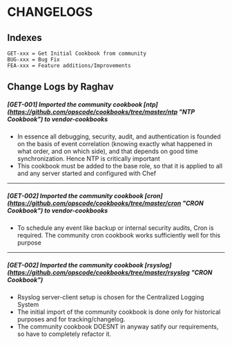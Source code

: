 # CHANGELOGS #

## Indexes ##
```
GET-xxx = Get Initial Cookbook from community
BUG-xxx = Bug Fix
FEA-xxx = Feature additions/Improvements
```

## Change Logs by Raghav ##

##### [GET-001] Imported the community cookbook [ntp] (https://github.com/opscode/cookbooks/tree/master/ntp "NTP Cookbook") to vendor-cookbooks #####

* In essence  all debugging, security, audit, and authentication is founded on the basis of event correlation (knowing exactly what happened in what order, and on which side), and that depends on good time synchronization. Hence NTP is critically important
* This cookbook must be added to the base role, so that it is applied to all and any server started and configured with Chef

---------

##### [GET-002] Imported the community cookbook [cron] (https://github.com/opscode/cookbooks/tree/master/cron "CRON Cookbook") to vendor-cookbooks #####

* To schedule any event like backup or internal security audits, Cron is required. The community cron cookbook works sufficiently well for this purpose

--------

##### [GET-002] Imported the community cookbook [rsyslog] (https://github.com/opscode/cookbooks/tree/master/rsyslog "CRON Cookbook") ####

* Rsyslog server-client setup is chosen for the Centralized Logging System
* The initial import of the community cookbook is done only for historical purposes and for tracking/changelog.
* The community cookbook DOESNT in anyway satify our requirements, so have to completely refactor it.

